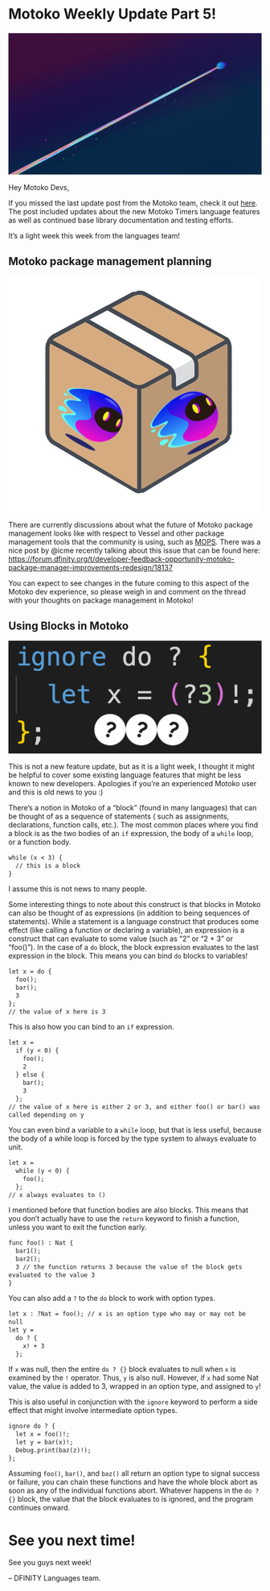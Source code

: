 # Motoko Weekly Update Part 5!
![Header image](../_assets/moonshot.png)

Hey Motoko Devs,

If you missed the last update post from the Motoko team, check it
out [here](https://forum.dfinity.org/t/timers-and-base-library-weekly-motoko-updates/18063). The post included updates
about the new Motoko Timers language features as well as continued base library documentation and testing efforts.

It’s a light week this week from the languages team!

## Motoko package management planning

![Header image](../_assets/motoko-cubed.png)

There are currently discussions about what the future of Motoko package management looks like with respect to Vessel and
other package management tools that the community is using, such as [MOPS](https://mops.one/). There was a nice post by
@icme recently talking about this issue that can be found
here: https://forum.dfinity.org/t/developer-feedback-opportunity-motoko-package-manager-improvements-redesign/18137

You can expect to see changes in the future coming to this aspect of the Motoko dev experience, so please weigh in and
comment on the thread with your thoughts on package management in Motoko!

## Using Blocks in Motoko

![Header image](../_assets/code-blocks.png)

This is not a new feature update, but as it is a light week, I thought it might be helpful to cover some existing
language features that might be less known to new developers. Apologies if you’re an experienced Motoko user and this is
old news to you :)

There’s a notion in Motoko of a “block” (found in many languages) that can be thought of as a sequence of statements (
such as assignments, declarations, function calls, etc.). The most common places where you find a block is as the two
bodies of an `if` expression, the body of a `while` loop, or a function body.

```
while (x < 3) {
  // this is a block
}
```

I assume this is not news to many people.

Some interesting things to note about this construct is that blocks in Motoko can also be thought of as expressions (in
addition to being sequences of statements). While a statement is a language construct that produces some effect (like
calling a function or declaring a variable), an expression is a construct that can evaluate to some value (such as “2”
or “2 + 3” or “foo()”). In the case of a `do` block, the block expression evaluates to the last expression in the block.
This means you can bind `do` blocks to variables!

```
let x = do {
  foo();
  bar();
  3
};
// the value of x here is 3
```

This is also how you can bind to an `if` expression.

```
let x = 
  if (y < 0) {
    foo();
    2
  } else {
    bar();
    3
  };
// the value of x here is either 2 or 3, and either foo() or bar() was called depending on y
```

You can even bind a variable to a `while` loop, but that is less useful, because the body of a while loop is forced by
the type system to always evaluate to unit.

```
let x = 
  while (y < 0) {
    foo();
  };
// x always evaluates to ()
```

I mentioned before that function bodies are also blocks. This means that you don’t actually have to use the `return`
keyword to finish a function, unless you want to exit the function early.

```
func foo() : Nat {
  bar1();
  bar2();
  3 // the function returns 3 because the value of the block gets evaluated to the value 3
}
```

You can also add a `?` to the `do` block to work with option types.

```
let x : ?Nat = foo(); // x is an option type who may or may not be null
let y = 
  do ? {
    x! + 3
  };
```

If `x` was null, then the entire `do ? {}` block evaluates to null when `x` is examined by the `!` operator. Thus, `y`
is also null. However, if `x` had some Nat value, the value is added to 3, wrapped in an option type, and assigned
to `y`!

This is also useful in conjunction with the `ignore` keyword to perform a side effect that might involve intermediate
option types.

```
ignore do ? {
  let x = foo()!;
  let y = bar(x)!;
  Debug.print(baz(z)!);
};
```

Assuming `foo()`, `bar()`, and `baz()` all return an option type to signal success or failure, you can chain these
functions and have the whole block abort as soon as any of the individual functions abort. Whatever happens in
the `do ? {}` block, the value that the block evaluates to is ignored, and the program continues onward.

# See you next time!

See you guys next week!

– DFINITY Languages team.
